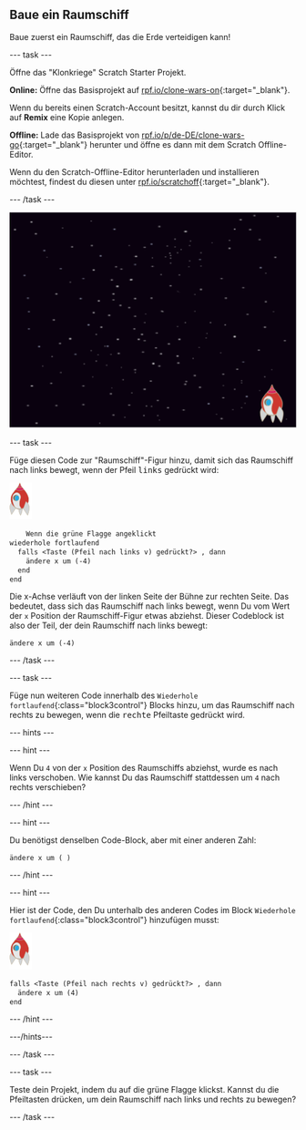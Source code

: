 ## Baue ein Raumschiff

Baue zuerst ein Raumschiff, das die Erde verteidigen kann!

--- task ---

Öffne das "Klonkriege" Scratch Starter Projekt.

**Online:** Öffne das Basisprojekt auf [rpf.io/clone-wars-on](https://rpf.io/clone-wars-on){:target="_blank"}.

Wenn du bereits einen Scratch-Account besitzt, kannst du dir durch Klick auf **Remix** eine Kopie anlegen.

**Offline:** Lade das Basisprojekt von [rpf.io/p/de-DE/clone-wars-go](https://rpf.io/p/de-DE/clone-wars-go){:target="_blank"} herunter und öffne es dann mit dem Scratch Offline-Editor.

Wenn du den Scratch-Offline-Editor herunterladen und installieren möchtest, findest du diesen unter [rpf.io/scratchoff](https://rpf.io/scratchoff){:target="_blank"}.

--- /task ---

![Startprojekt](images/starter-project.png)

--- task ---

Füge diesen Code zur "Raumschiff"-Figur hinzu, damit sich das Raumschiff nach links bewegt, wenn der Pfeil <kbd>links</kbd> gedrückt wird:

![Raumschiff-Figur](images/rocket-sprite.png)

```blocks3
    Wenn die grüne Flagge angeklickt
wiederhole fortlaufend 
  falls <Taste (Pfeil nach links v) gedrückt?> , dann 
    ändere x um (-4)
  end
end
```

Die x-Achse verläuft von der linken Seite der Bühne zur rechten Seite. Das bedeutet, dass sich das Raumschiff nach links bewegt, wenn Du vom Wert der `x` Position der Raumschiff-Figur etwas abziehst. Dieser Codeblock ist also der Teil, der dein Raumschiff nach links bewegt:

```blocks3
ändere x um (-4)
```

--- /task ---

--- task ---

Füge nun weiteren Code innerhalb des `Wiederhole fortlaufend`{:class="block3control"} Blocks hinzu, um das Raumschiff nach rechts zu bewegen, wenn die <kbd>rechte</kbd> Pfeiltaste gedrückt wird.

--- hints ---


--- hint ---

Wenn Du `4` von der `x` Position des Raumschiffs abziehst, wurde es nach links verschoben. Wie kannst Du das Raumschiff stattdessen um `4` nach rechts verschieben?

--- /hint ---

--- hint ---

Du benötigst denselben Code-Block, aber mit einer anderen Zahl:

```blocks3
ändere x um ( )
```

--- /hint ---

--- hint ---

Hier ist der Code, den Du unterhalb des anderen Codes im Block `Wiederhole fortlaufend`{:class="block3control"} hinzufügen musst:

![Raumschiff-Figur](images/rocket-sprite.png)

```blocks3
falls <Taste (Pfeil nach rechts v) gedrückt?> , dann 
  ändere x um (4)
end
```

--- /hint ---

---/hints---

--- /task ---

--- task ---

Teste dein Projekt, indem du auf die grüne Flagge klickst. Kannst du die Pfeiltasten drücken, um dein Raumschiff nach links und rechts zu bewegen?

--- /task ---
